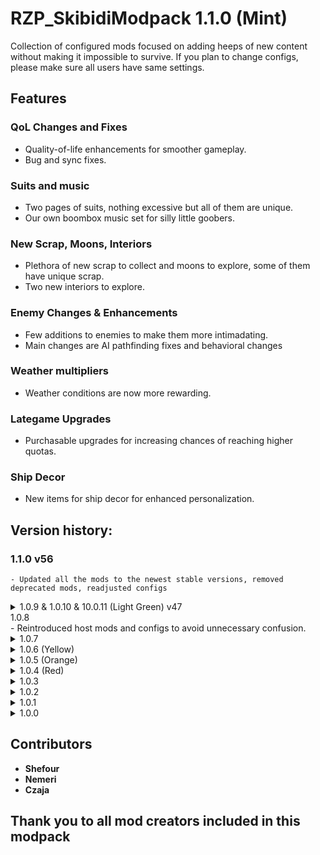 # RZP_SkibidiModpack 1.1.0 (Mint)

Collection of configured mods focused on adding heeps of new content without making it impossible to survive.
If you plan to change configs, please make sure all users have same settings.

## Features

### QoL Changes and Fixes
- Quality-of-life enhancements for smoother gameplay.
- Bug and sync fixes.

### Suits and music
- Two pages of suits, nothing excessive but all of them are unique.
- Our own boombox music set for silly little goobers.

### New Scrap, Moons, Interiors
- Plethora of new scrap to collect and moons to explore, some of them have unique scrap.
- Two new interiors to explore.

### Enemy Changes & Enhancements
- Few additions to enemies to make them more intimadating.
- Main changes are AI pathfinding fixes and behavioral changes

### Weather multipliers
- Weather conditions are now more rewarding.

### Lategame Upgrades
- Purchasable upgrades for increasing chances of reaching higher quotas.

### Ship Decor
- New items for ship decor for enhanced personalization.

## Version history:
### 1.1.0 v56
	- Updated all the mods to the newest stable versions, removed deprecated mods, readjusted configs
<details>
<summary>1.0.9 & 1.0.10 & 10.0.11 (Light Green) v47</summary>
	- Replaced all mod moons with Wesley's moons, as they are of finest quality right now, also changed some mods, updated config
</details>
<summary>1.0.8</summary>
	- Reintroduced host mods and configs to avoid unnecessary confusion.
</details>
<details>
<summary>1.0.7</summary>
	- Removed one unneeded mod.
	- Edited manifest file to remind about host addons.
</details>
<details>
<summary>1.0.6 (Yellow)</summary>
	- Moved host only mods and configs to a seperate modpack available on the top of reame file.<br>
	- Mirror decor is available to purchase for 80 credits.<br>
	- Removed some mods to save up to ~20% space and some RAM usage.
</details>
<details>
<summary>1.0.5 (Orange)</summary>
	- Masked now may drop their masks and possesed players' bodies.<br>
	- Enemies now trigger mines too, and humanoid ones (except bracken) get shot by turrets too.<br>
 	- Teleporter cooldowns reset at day start.<br>
	- Enemies now make more horrifying sounds. (Crazybloglog's mods)<br>
	- Pathfinding shouldn't create microstutters every 200ms.<br>
 	- Player names are now hidden.<br>
  	- Player visor is now subject to damage and environment.<br>
   	- Your last used suit will be saved.<br>
	- More MoreCompany accesories.<br>
	- Bracken is now a menace, not going to elaborate on that, good luck!<br>
	- Spider and Thumper are now slowed a bit on hit<br>
	- New monster sounds and behaviour

<details>
	<summary>Added new cursed enemy for the time being. (Click for more)</summary>
	It's the god damn skibidi toilet mod, if it the spawn chances don't become configurable later on, or if we get bored with it, it will be removed in the future
</details>
</details>
<details>
<summary>1.0.4 (Red)</summary>
	- Added new interior.<br>
	- Added new moon.<br>
	- Added boombox music sync fix.<br>
	- Adjusted configs for interior chance and loot spawns.
</details>
<details>
<summary>1.0.3</summary>
	- Adjusted configs and added new suits.
</details>
<details>
<summary>1.0.2</summary>
	- Updated dependencies and included "HideChat" mod by Monkeytype.
</details>
<details>
<summary>1.0.1</summary>
	- Added configs.
</details>
<details>
<summary>1.0.0</summary>
	- Creation of the mod.
</details>

## Contributors
- **Shefour**
- **Nemeri**
- **Czaja**

## Thank you to all mod creators included in this modpack

